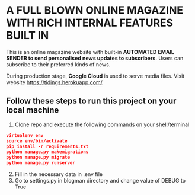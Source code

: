# A FULL BLOWN ONLINE MAGAZINE WITH RICH  INTERNAL FEATURES BUILT IN

This is an online magazine website with built-in **AUTOMATED EMAIL SENDER to send personalised news updates to subscribers**. Users can subscribe to their preferred kinds of news.

During production stage, **Google Cloud** is used to serve media files.
Visit website https://tidings.herokuapp.com/

## Follow these steps to run this project on your local machine

1. Clone repo and execute the following commands on your shell/terminal

```json
virtualenv env
source env/bin/activate
pip install -r requirements.txt
python manage.py makemigrations
python manage.py migrate
python manage.py runserver
```
2. Fill in the necessary data in .env file
3. Go to settings.py in blogman directory and change value of DEBUG to True
